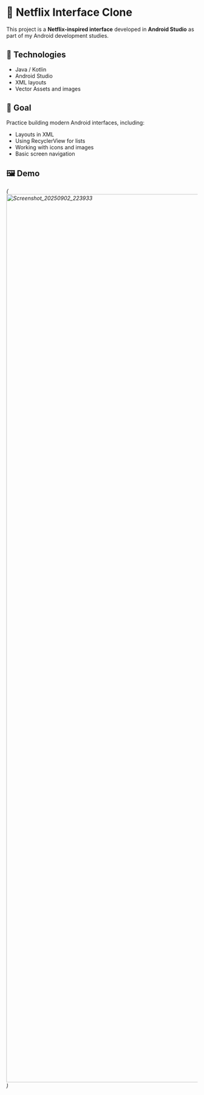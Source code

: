 # 📱 Netflix Interface Clone

This project is a **Netflix-inspired interface** developed in **Android Studio** as part of my Android development studies.  

## 🚀 Technologies
- Java / Kotlin  
- Android Studio  
- XML layouts  
- Vector Assets and images  

## 🎯 Goal
Practice building modern Android interfaces, including:
- Layouts in XML  
- Using RecyclerView for lists  
- Working with icons and images  
- Basic screen navigation  

## 🖼️ Demo
*(<img width="1080" height="2340" alt="Screenshot_20250902_223933" src="https://github.com/user-attachments/assets/f756614a-2a7f-4199-81f1-7662acb3440b" />)*
